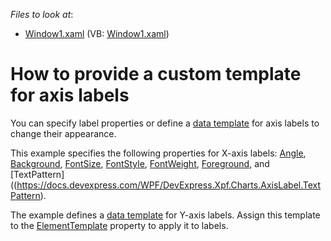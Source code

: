 <!-- default file list -->
*Files to look at*:

* [Window1.xaml](./CS/Window1.xaml) (VB: [Window1.xaml](./VB/Window1.xaml))
<!-- default file list end -->
# How to provide a custom template for axis labels

 You can specify label properties or define a [data template](https://docs.microsoft.com/en-us/dotnet/desktop/wpf/data/data-templating-overview?view=netframeworkdesktop-4.8) for axis labels to change their appearance. 
 
 This example specifies the following properties for X-axis labels: [Angle](https://docs.devexpress.com/WPF/DevExpress.Xpf.Charts.AxisLabel.Angle),
[Background](https://docs.microsoft.com/en-us/dotnet/api/system.windows.controls.control.background?view=netcore-3.1#System_Windows_Controls_Control_Background), [FontSize](https://docs.microsoft.com/en-us/dotnet/api/system.windows.controls.control.fontsize?view=netcore-3.1#System_Windows_Controls_Control_FontSize), [FontStyle](https://docs.microsoft.com/en-us/dotnet/api/system.windows.controls.control.fontstyle?view=netcore-3.1#System_Windows_Controls_Control_FontStyle),  [FontWeight](https://docs.microsoft.com/en-us/dotnet/api/system.windows.controls.control.fontweight?view=netcore-3.1#System_Windows_Controls_Control_FontWeight), [Foreground](https://docs.microsoft.com/en-us/dotnet/api/system.windows.controls.control.foreground?view=netcore-3.1#System_Windows_Controls_Control_Foreground), and [TextPattern]((https://docs.devexpress.com/WPF/DevExpress.Xpf.Charts.AxisLabel.TextPattern).


The example defines a [data template](https://docs.microsoft.com/en-us/dotnet/desktop/wpf/data/data-templating-overview?view=netframeworkdesktop-4.8) for Y-axis labels. Assign this template to the [ElementTemplate](xref:DevExpress.Xpf.Charts.ChartTextElement.ElementTemplate) property to apply it to labels.

<br/>


